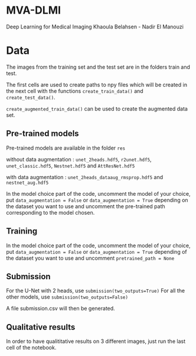 # MVA-DLMI
Deep Learning for Medical Imaging
Khaoula Belahsen - Nadir El Manouzi

# Data
The images from the training set and the test set are in the folders train and test.

The first cells are used to create paths to npy files which will be created in the next cell with the functions `create_train_data()` and `create_test_data()`.

`create_augmented_train_data()` can be used to create the augmented data set.

## Pre-trained models

Pre-trained models are available in the folder `res` 

without data augmentation : `unet_2heads.hdf5`, `r2unet.hdf5`, `unet_classic.hdf5`, `Nestnet.hdf5` and `AttResNet.hdf5`

with data augmentation : `unet_2heads_dataaug_rmsprop.hdf5` and `nestnet_aug.hdf5`

In the model choice part of the code, uncomment the model of your choice, put `data_augmentation = False` or `data_augmentation = True` depending on the dataset you want to use and uncomment the pre-trained path corresponding to the model chosen.

## Training

In the model choice part of the code, uncomment the model of your choice, put `data_augmentation = False` or `data_augmentation = True` depending of the dataset you want to use and uncomment `pretrained_path = None`

## Submission

For the U-Net with 2 heads, use `submission(two_outputs=True)`
For all the other models, use `submission(two_outputs=False)`

A file submission.csv will then be generated.

## Qualitative results
In order to have qualititative results on 3 different images, just run the last cell of the notebook.


